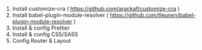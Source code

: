 1. Install customize-cra ( https://github.com/arackaf/customize-cra )
2. Install babel-plugin-module-resolver ( https://github.com/tleunen/babel-plugin-module-resolver )
3. Install & config Prettier
4. Install & config CSS/SASS
5. Config Router & Layout